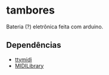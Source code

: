 # tambores
Bateria (?) eletrônica feita com arduino.

## Dependências
- [ttymidi](http://www.varal.org/ttymidi/)
- [MIDILibrary](https://github.com/FortySevenEffects/arduino_midi_library)
